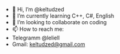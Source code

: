 - 👋 Hi, I’m @keltudzed
- 🌱 I’m currently learning C++, C#, English
- 💞️ I’m looking to collaborate on coding
- 📫 How to reach me:
-   Telegramm @leliell
-   Gmail: keltudzed@gmail.com

<!---
keltudzed/keltudzed is a ✨ special ✨ repository because its `README.md` (this file) appears on your GitHub profile.
You can click the Preview link to take a look at your changes.
--->
